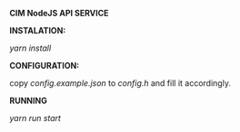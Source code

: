 **CIM NodeJS API SERVICE**

**INSTALATION:**

_yarn install_

**CONFIGURATION:**

copy _config.example.json_ to _config.h_ and fill it accordingly.

**RUNNING**

_yarn run start_
